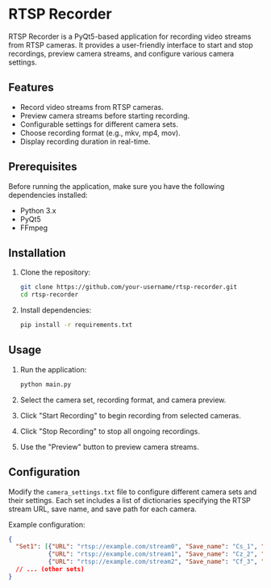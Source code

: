 # RTSP Recorder

RTSP Recorder is a PyQt5-based application for recording video streams from RTSP cameras. It provides a user-friendly interface to start and stop recordings, preview camera streams, and configure various camera settings.

## Features

- Record video streams from RTSP cameras.
- Preview camera streams before starting recording.
- Configurable settings for different camera sets.
- Choose recording format (e.g., mkv, mp4, mov).
- Display recording duration in real-time.

## Prerequisites

Before running the application, make sure you have the following dependencies installed:

- Python 3.x
- PyQt5
- FFmpeg

## Installation

1. Clone the repository:

    ```bash
    git clone https://github.com/your-username/rtsp-recorder.git
    cd rtsp-recorder
    ```

2. Install dependencies:

    ```bash
    pip install -r requirements.txt
    ```

## Usage

1. Run the application:

    ```bash
    python main.py
    ```

2. Select the camera set, recording format, and camera preview.
3. Click "Start Recording" to begin recording from selected cameras.
4. Click "Stop Recording" to stop all ongoing recordings.
5. Use the "Preview" button to preview camera streams.

## Configuration

Modify the `camera_settings.txt` file to configure different camera sets and their settings. Each set includes a list of dictionaries specifying the RTSP stream URL, save name, and save path for each camera.

Example configuration:

```json
{
  "Set1": [{"URL": "rtsp://example.com/stream0", "Save_name": "Cs_1", "Save_path": "./data"}, 
           {"URL": "rtsp://example.com/stream1", "Save_name": "Cz_2", "Save_path": "./data"}, 
           {"URL": "rtsp://example.com/stream2", "Save_name": "Cf_3", "Save_path": "./data"}],
  // ... (other sets)
}
